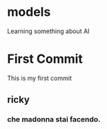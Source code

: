 # models
Learning something about AI
# First Commit
This is my first commit


## ricky 
### che madonna stai facendo.